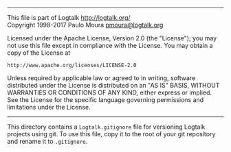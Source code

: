 ________________________________________________________________________

This file is part of Logtalk <http://logtalk.org/>  
Copyright 1998-2017 Paulo Moura <pmoura@logtalk.org>

Licensed under the Apache License, Version 2.0 (the "License");
you may not use this file except in compliance with the License.
You may obtain a copy of the License at

    http://www.apache.org/licenses/LICENSE-2.0

Unless required by applicable law or agreed to in writing, software
distributed under the License is distributed on an "AS IS" BASIS,
WITHOUT WARRANTIES OR CONDITIONS OF ANY KIND, either express or implied.
See the License for the specific language governing permissions and
limitations under the License.
________________________________________________________________________


This directory contains a `Logtalk.gitignore` file for versioning Logtalk
projects using git. To use this file, copy it to the root of your git
repository and rename it to `.gitignore`.

